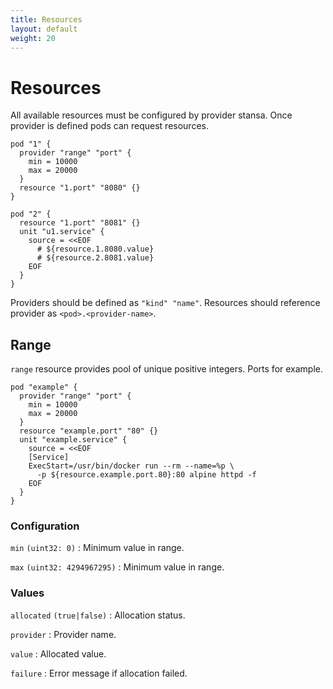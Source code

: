 ```yaml
---
title: Resources
layout: default
weight: 20
---
```


# Resources

All available resources must be configured by provider stansa. Once provider is defined pods can request resources. 

```hcl
pod "1" {
  provider "range" "port" {
    min = 10000
    max = 20000
  }
  resource "1.port" "8080" {}
}

pod "2" {
  resource "1.port" "8081" {}
  unit "u1.service" {
    source = <<EOF
      # ${resource.1.8080.value}
      # ${resource.2.8081.value}
    EOF
  }
}
``` 

Providers should be defined as `"kind" "name"`. Resources should reference provider as `<pod>.<provider-name>`. 

## Range

`range` resource provides pool of unique positive integers. Ports for example.

```hcl
pod "example" {
  provider "range" "port" {
    min = 10000
    max = 20000
  }
  resource "example.port" "80" {}
  unit "example.service" {
    source = <<EOF
    [Service]
    ExecStart=/usr/bin/docker run --rm --name=%p \
      -p ${resource.example.port.80}:80 alpine httpd -f 
    EOF
  }
}
```

### Configuration

`min` `(uint32: 0)` 
: Minimum value in range.

`max` `(uint32: 4294967295)` 
: Minimum value in range.
 
### Values

`allocated` `(true|false)`
: Allocation status.

`provider`
: Provider name.

`value`
: Allocated value.

`failure`
: Error message if allocation failed.
